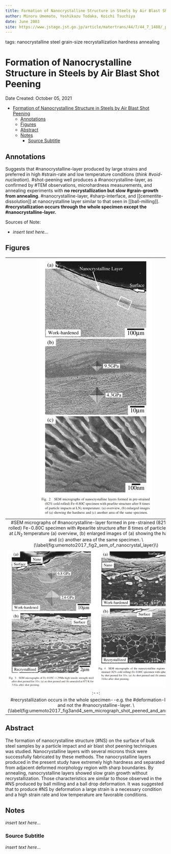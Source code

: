 ```yaml
---
title: Formation of Nanocrystalline Structure in Steels by Air Blast Shot Peening
author: Minoru Umemoto, Yoshikazu Todaka, Koichi Tsuchiya
date: June 2003
site: https://www.jstage.jst.go.jp/article/matertrans/44/7/44_7_1488/_pdf/-char/ja
---
```

tags: nanocrystalline steel grain-size recrystallization hardness annealing
<script type="text/javascript"
        src="https://cdnjs.cloudflare.com/ajax/libs/mathjax/2.7.0/MathJax.js?config=TeX-AMS_CHTML">
</script>
<script type="text/x-mathjax-config">
	MathJax.Ajax.config.path["Extra"] = "https://jmanthony3.github.io/Codes/MathJax/extensions/TeX",
	MathJax.Hub.Config({
		TeX: {
			equationNumbers: {
				autoNumber: "AMS"
			},
			extensions: [
				"[Extra]/Taylor.js",
				"[Extra]/NumericalMethods.js"
			]
		},
		tex2jax: {
			inlineMath: [["$", "$"], ["\\(", "\\)"]],
			blockMath: [["$$", "$$"], ["\\[", "\\]"]],
		},
});
</script>
<!-- %%%%%%%% Document Metadata %%%%%%%% -->
# Formation of Nanocrystalline Structure in Steels by Air Blast Shot Peening

Date Created: October 05, 2021

- [Formation of Nanocrystalline Structure in Steels by Air Blast Shot Peening](#formation-of-nanocrystalline-structure-in-steels-by-air-blast-shot-peening)
  - [Annotations](#annotations)
  - [Figures](#figures)
  - [Abstract](#abstract)
  - [Notes](#notes)
    - [Source Subtitle](#source-subtitle)
<!-- %%%%%%%%%%%%%%%%%%%%%%%%%%%%%% -->





<!-- START WRITING BELOW -->





<!-- %%%%%%%%%%%%%%%%%%%%%%%%%%%%%% -->
## Annotations
Suggests that #nanocrystalline-layer produced by large strains and preferred in high #strain-rate and low temperature conditions (*think #void-nucleation*). #shot-peening well produces a #nanocrystalline-layer, as confirmed by #TEM observations, microhardness measurements, and annealing experiments with **no recrystallization but slow #grain-growth from annealing**. #nanocrystalline-layer, #sharp-interface, and [[cementite-dissolution]] at nanocrystalline layer similar to that seen in [[ball-milling]]. **#recrystallization occurs through the whole specimen except the #nanocrystalline-layer.**

Sources of Note:
- *insert text here$\dots$*

## Figures
| ![](../../../attachments/umemotoFormationOfNanocrystal2003/umemoto2017_fig2_sem_of_nanocrystal_layer_211005_193043_EST.png) |
|:--:|
| #SEM micrographs of #nanocrystalline-layer formed in pre-strained (82% cold-rolled) Fe-0.80C specimen with #pearlite structure after 8 times of particle impacts at $LN_{2}$ temperature (a) overview, (b) enlarged images of (a) showing the hardness, and (c) another area of the same specimen. \\(\label{fig:umemoto2017_fig2_sem_of_nanocrystal_layer}\\) |
| ![](../../../attachments/umemotoFormationOfNanocrystal2003/umemoto2017_fig3and4_sem_micrograph_shot_peened_and_annealed_211005_193513_EST.png) |
|:--:|
| #recrystallization occurs in the whole specimen--e.g. the #deformation-layer --and not the #nanocrystalline-layer. \\(\label{fig:umemoto2017_fig3and4_sem_micrograph_shot_peened_and_annealed}\\) |

## Abstract
The formation of nanocrystalline structure (#NS) on the surface of bulk steel samples by a particle impact and air blast shot peening techniques was studied. Nanocrystalline layers with several microns thick were successfully fabricated by these methods. The nanocrystalline layers produced in the present study have extremely high hardness and separated from adjacent deformed morphology region with sharp boundaries. By annealing, nanocrystalline layers showed slow grain growth without recrystallization. Those characteristics are similar to those observed in the #NS produced by ball milling and a ball drop deformation. It was suggested that to produce #NS by deformation a large strain is a necessary condition and a high strain rate and low temperature are favorable conditions.

## Notes
*insert text here$\dots$*


### Source Subtitle
*insert text here$\dots$*
<!-- %%%%%%%%%%%%%%%%%%%%%%%%%%%%%% -->





<!-- %%%%%%%% End Document %%%%%%%% -->